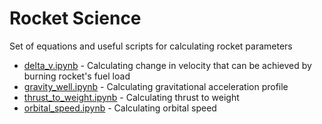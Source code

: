 # Rocket Science

Set of equations and useful scripts for calculating rocket parameters

- [delta_v.ipynb](./delta_v.ipynb) - Calculating change in velocity that can be achieved by burning rocket's fuel load
- [gravity_well.ipynb](./gravity_well.ipynb) - Calculating gravitational acceleration profile
- [thrust_to_weight.ipynb](./thrust_to_weight.ipynb) - Calculating thrust to weight
- [orbital_speed.ipynb](./orbital_speed.ipynb) - Calculating orbital speed